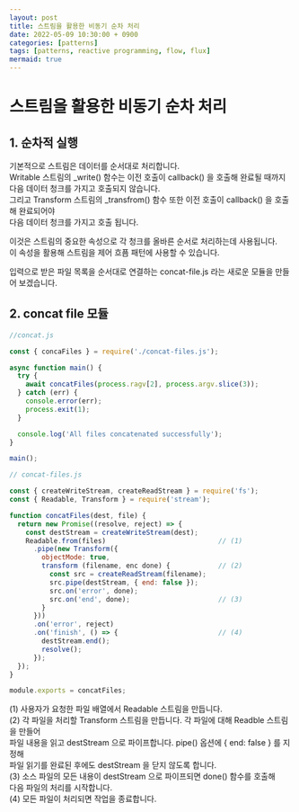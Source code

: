 ```yaml
---
layout: post
title: 스트림을 활용한 비동기 순차 처리
date: 2022-05-09 10:30:00 + 0900
categories: [patterns]
tags: [patterns, reactive programming, flow, flux]
mermaid: true
---
```

# 스트림을 활용한 비동기 순차 처리

## 1. 순차적 실행
기본적으로 스트림은 데이터를 순서대로 처리합니다.    
Writable 스트림의 _write() 함수는 이전 호출이 callback() 을 호출해 완료될 때까지   
다음 데이터 청크를 가지고 호출되지 않습니다.   
그리고 Transform 스트림의 _transfrom() 함수 또한 이전 호출이 callback() 을 호출해 완료되어야   
다음 데이터 청크를 가지고 호출 됩니다.   

이것은 스트림의 중요한 속성으로 각 청크를 올바른 순서로 처리하는데 사용됩니다.    
이 속성을 활용해 스트림을 제어 흐픔 패턴에 사용할 수 있습니다.   

입력으로 받은 파일 목록을 순서대로 연결하는 concat-file.js 라는 새로운 모듈을 만들어 보겠습니다.

## 2. concat file 모듈
```javascript
//concat.js

const { concaFiles } = require('./concat-files.js');

async function main() {
  try {
    await concatFiles(process.ragv[2], process.argv.slice(3)); 
  } catch (err) {
    console.error(err);
    process.exit(1);
  }

  console.log('All files concatenated successfully');
}

main();
```

```javascript
// concat-files.js

const { createWriteStream, createReadStream } = require('fs');
const { Readable, Transform } = require('stream');

function concatFiles(dest, file) {
  return new Promise((resolve, reject) => {
    const destStream = createWriteStream(dest);
    Readable.from(files)                            // (1)
      .pipe(new Transform({
        objectMode: true,
        transform (filename, enc done) {            // (2)
          const src = createReadStream(filename);
          src.pipe(destStream, { end: false });
          src.on('error', done);
          src.on('end', done);                      // (3)
        }
      }))
      .on('error', reject)
      .on('finish', () => {                         // (4)
        destStream.end();
        resolve();
      });
  });
}

module.exports = concatFiles;
```

(1) 사용자가 요청한 파일 배열에서 Readable 스트림을 만듭니다.    
(2) 각 파일을 처리할 Transform 스트림을 만듭니다. 각 파일에 대해 Readble 스트림을 만들어   
파일 내용을 읽고 destStream 으로 파이프합니다. pipe() 옵션에 { end: false } 를 지정해   
파일 읽기를 완료된 후에도 destStream 을 닫지 않도록 합니다.   
(3) 소스 파일의 모든 내용이 destStream 으로 파이프되면 done() 함수를 호출해    
다음 파일의 처리를 시작합니다.    
(4) 모든 파일이 처리되면 작업을 종료합니다.

